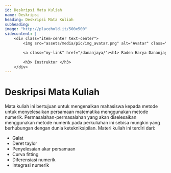 ```yaml
---
id: Deskripsi Mata Kuliah
name: Deskripsi
heading: Deskripsi Mata Kuliah
subheading: 
image: "http://placehold.it/500x500"
sidecontent: |
    <div class="item-center text-center">
        <img src="assets/media/pic/img_avatar.png" alt="Avatar" class="avatar square-300">

        <a class="my-link" href="/dananjaya/"><h1> Raden Harya Dananjaya </h1></a>
        
        <h3> Instruktor </h3>
    </div>
---
```

# Deskripsi Mata Kuliah 
Mata kuliah ini bertujuan untuk mengenalkan mahasiswa kepada metode untuk menyelesaikan persamaan matematika menggunakan metode numerik. Permasalahan-permasalahan yang akan diselesaikan menggunakan metode numerik pada perkuliahan ini sebisa mungkin yang berhubungan dengan dunia ketekniksipilan. Materi kuliah ini terdiri dari:
- Galat
- Deret taylor
- Penyelesaian akar persamaan
- Curva fitting
- Diferensiasi numerik
- Integrasi numerik
